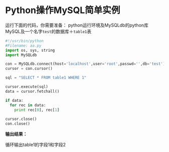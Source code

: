 # Python操作MySQL简单实例

运行下面的代码，你需要准备：
python运行环境及MySQLdb的python库
MySQL及一个名字`test`的数据库＋`table1`表

```python
#!/usr/bin/python
#Filename: aa.py
import os, sys, string
import MySQLdb

con = MySQLdb.connect(host='localhost',user='root',passwd='',db='test')
cursor = con.cursor()

sql = "SELECT * FROM table1 WHERE 1"

cursor.execute(sql)
data = cursor.fetchall()

if data:
  for rec in data:
    print rec[0], rec[1]
    
cursor.close()
con.close()
```

__输出结果：__

循环输出table1的字段1和字段2